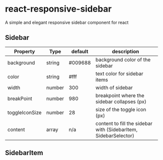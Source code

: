 # react-responsive-sidebar
A simple and elegant responsive sidebar component for react

## Sidebar
|Property  |Type  |default|description|
| -------- | ---- | ----- | --------- |
|background|string|#009688|background color of the sidebar|
|color|string|#fff|text color for sidebar items|
|width|number|300|width of sidebar|
|breakPoint|number|980|breakpoint where the sidebar collapses (px)|
|toggleIconSize|number|28|size of the toggle icon (px)|
|content|array|n/a|content to fill the sidebar with (SidebarItem, SidebarSelector)|

## SidebarItem
